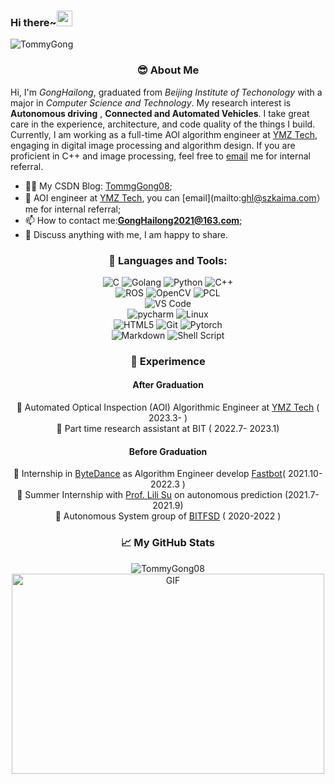### Hi there~<img src="https://media.giphy.com/media/hvRJCLFzcasrR4ia7z/giphy.gif" width="25px">
<!--
<a href="https://discord.gg/XTW52Kt">
  <img align="left" alt="Abhishek's Discord" width="22px" src="https://raw.githubusercontent.com/peterthehan/peterthehan/master/assets/discord.svg" />
</a>
<a href="https://twitter.com/abhisheknaiidu">
  <img align="left" alt="Abhishek Naidu | Twitter" width="22px" src="https://raw.githubusercontent.com/peterthehan/peterthehan/master/assets/twitter.svg" />
</a>
<a href="https://www.linkedin.com/in/abhisheknaiidu/">
  <img align="left" alt="Abhishek's LinkedIN" width="22px" src="https://raw.githubusercontent.com/peterthehan/peterthehan/master/assets/linkedin.svg" />
</a>
<a href="https://open.spotify.com/user/e90fe4zsndbm6xoe2t7t8kogf?si=WaLKpwvWTle0btle2qPb6g">
  <img align="left" alt="Abhishek's Spotify" width="22px" src="https://raw.githubusercontent.com/peterthehan/peterthehan/master/assets/spotify.svg" />
</a>
-->

![TommyGong](https://visitor-badge.glitch.me/badge?page_id=TommyGong08)


<div align="center">

### 😎 **About Me**
</div>


Hi, I'm *GongHailong*, graduated from *Beijing Institute of Techonology* with a major in *Computer Science and Technology*. My research interest is **Autonomous driving** , **Connected and Automated Vehicles**. I take great care in the experience, architecture, and code quality of the things I build.  
Currently, I am working as a full-time AOI algorithm engineer at [YMZ Tech](http://www.szymzkj.cn/), engaging in digital image processing and algorithm design. If you are proficient in C++ and image processing, feel free to [email](mailto:ghl@szkaima.com) me for internal referral.
  
- ✍🏻 My CSDN Blog: [TommgGong08](https://blog.csdn.net/weixin_43794327?spm=1000.2115.3001.5343);
- 👯 AOI engineer at [YMZ Tech](http://www.szymzkj.cn/), you can [email](mailto:ghl@szkaima.com） me for internal referral;
- 📫 How to contact me:**GongHailong2021@163.com**;
- 💬 Discuss anything with me, I am happy to share.

<div align="center">

### **🔧 Languages and Tools:** 

![C](https://img.shields.io/badge/C-%23A8B9CC.svg?&style=for-the-badge&logo=c&logoColor=black) ![Golang](https://img.shields.io/badge/Golang-%23A8B9CC.svg?&style=for-the-badge&logo=Go&logoColor=white) ![Python](https://img.shields.io/badge/python-%23007ACC.svg?&style=for-the-badge&logo=python&logoColor=white) ![C++](https://img.shields.io/badge/c++-%23007ACC.svg?&style=for-the-badge&logo=c%2b%2b&logoColor=white)     
![ROS](https://img.shields.io/badge/ROS%20-%233776AB.svg?&style=for-the-badge&logo=ros&logoColor=white) ![OpenCV](https://img.shields.io/badge/OpenCV%20-%233776AB.svg?&style=for-the-badge&logo=opencv&logoColor=white) ![PCL](https://img.shields.io/badge/PCL%20-%233776AB.svg?&style=for-the-badge&logo=&logoColor=white)  
![VS Code](https://img.shields.io/badge/Visual%20Studio%20Code-%2300599C.svg?&style=for-the-badge&logo=visual-studio-code&logoColor=white)  
![pycharm](https://img.shields.io/badge/pycharm%20-%213982B6.svg?&style=for-the-badge&logo=pycharm&logoColor=white) ![Linux](https://img.shields.io/badge/Arch%20Linux-%213982B6.svg?&style=for-the-badge&logo=arch-linux&logoColor=white)  
![HTML5](https://img.shields.io/badge/html5%20-%23E34F26.svg?&style=for-the-badge&logo=html5&logoColor=white) ![Git](https://img.shields.io/badge/git-%23f05032.svg?&style=for-the-badge&logo=git&logoColor=white) ![Pytorch](https://img.shields.io/badge/pytorch-%23EE4C2C.svg?&style=for-the-badge&logo=pytorch&logoColor=white)  
![Markdown](https://img.shields.io/badge/markdown-%23000000.svg?&style=for-the-badge&logo=markdown&logoColor=white) ![Shell Script](https://img.shields.io/badge/shell_script%20-%23121011.svg?&style=for-the-badge&logo=gnu-bash&logoColor=white)
<!--![Docker](https://img.shields.io/badge/Docker-%232496ED.svg?&style=for-the-badge&logo=docker&logoColor=white) -->


### 🏢 **Experimence**
#### **After Graduation**
📝 Automated Optical Inspection (AOI) Algorithmic Engineer at [YMZ Tech](http://www.szymzkj.cn/) ( 2023.3- )   
📝 Part time research assistant at BIT ( 2022.7- 2023.1)   
  
#### **Before Graduation**
📝 Internship in [ByteDance](https://bytedance.com/en/) as Algorithm Engineer develop [Fastbot](https://github.com/bytedance/Fastbot_Android)( 2021.10-2022.3 )  
📝 Summer Internship with [Prof. Lili Su](https://lilisu3.sites.northeastern.edu/) on autonomous prediction (2021.7-2021.9)   
📝 Autonomous System group of [BITFSD](http://www.bitfsd.com/)   ( 2020-2022 ) 
<!-- 📝 [ByteDance](https://bytedance.com/en/) Summer Camp 2021     (2021.8)    -->
<!-- 📝 Software Developer in 北京理明智能科技有限公司    (2020.11-2020.12)    -->

  
</div>



<!--
📊 **This Week I Spent My Time On:**
<!--START_SECTION:waka-->
<!--END_SECTION:waka-->

<!--
🚧 **My Todoist Stats:**
<!-- TODO-IST:START -->

<!--🏆  7,798 Karma Points           
🌸  Completed 0 tasks today           
✅  Completed 632 tasks so far           
⏳  Longest streak is 10 days
-->
<!-- TODO-IST:END -->





<div align="center">

### 📈 My GitHub Stats
  
</div>

<p align="center"> <img src="https://github-readme-stats.vercel.app/api?username=TommyGong08&show_icons=true&theme=transparent" alt="TommyGong08" />

 <img align="center" alt="GIF" src="https://github.com/abhisheknaiidu/abhisheknaiidu/blob/master/code.gif?raw=true" width="500" height="320" />





